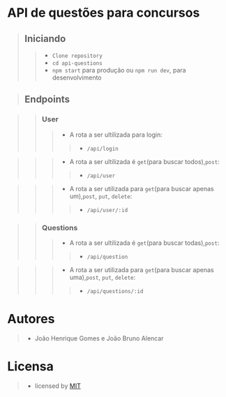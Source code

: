 # API de questões para concursos

>## Iniciando
>>- `Clone repository`
>>- `cd api-questions`
>>- `npm start` para produção ou `npm run dev`, para desenvolvimento

>## Endpoints

>>### User
>>>+ A rota a ser ultilizada para login:
>>>>- `/api/login`

>>>+ A rota a ser ultilizada é `get`(para buscar todos),`post`:
>>>>- `/api/user`

>>>+ A rota a ser utilizada para `get`(para buscar apenas um),`post`, `put`, `delete`:
>>>>- `/api/user/:id`

>>### Questions
>>>+ A rota a ser ultilizada é `get`(para buscar todas),`post`:
>>>>- `/api/question`

>>>+ A rota a ser utilizada para `get`(para buscar apenas uma),`post`, `put`, `delete`:
>>>>- `/api/questions/:id`

# Autores
>+ João Henrique Gomes e João Bruno Alencar

# Licensa
>+ licensed by [MIT](./LICENSE.md)
